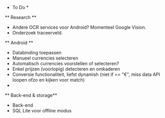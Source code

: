 * To Do *

** Research **

- Andere OCR services voor Android? Momenteel Google Vision.
- Onderzoek traceerveld.

** Android **

- Databinding toepassen
- Manueel currencies selecteren
- Automatisch currencies voorstellen of selecteren?
- Enkel prijzen (voorlopig) detecteren en omkaderen
- Conversie functionaliteit, liefst dynamish (niet if == "€", miss data API loopen ofzo en kijken voor match)
- 


** Back-end & storage**

- Back-end
- SQL Lite voor offline modus
